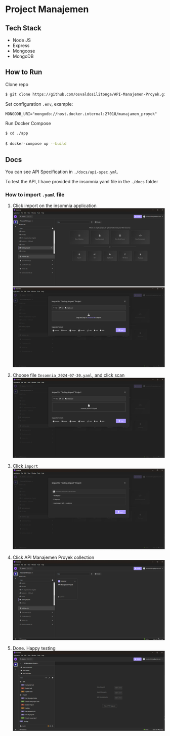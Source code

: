 # Project Manajemen

## Tech Stack
- Node JS
- Express
- Mongoose
- MongoDB

## How to Run
Clone repo
```bash
$ git clone https://github.com/osvaldosilitonga/API-Manajemen-Proyek.git
```

Set configuration `.env`, example:
```env
MONGODB_URI="mongodb://host.docker.internal:27018/manajamen_proyek"
```

Run Docker Compose
```bash
$ cd ./app

$ docker-compose up --build
```

## Docs
You can see API Specification in `./docs/api-spec.yml`.

To test the API, I have provided the insomnia.yaml file in the `./docs` folder

### How to import `.yaml` file
1. Click import on the insomnia application
![import](./docs/img/insomnia_import.png)
![import](./docs/img/insomnia_import_1.2.png)

2. Choose file `Insomnia_2024-07-30.yaml`, and click scan
![import](./docs/img/insomnia_choose_file.png)

3. Click `import`
![import](./docs/img/insomnia_click_import.png)

4. Click API Manajemen Proyek collection
![import](./docs/img/insomnia_collection.png)

5. Done. Happy testing
![import](./docs/img/insomnia_done.png)